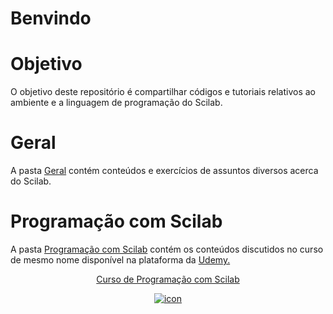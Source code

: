 # Benvindo

# Objetivo
 O objetivo deste repositório é compartilhar códigos e tutoriais relativos ao ambiente e a linguagem de programação do Scilab.
 
# Geral
 <p>A pasta <a target= 'new' href = "https://github.com/joaolrneto/Scilab/tree/master/Geral"> Geral</a> contém conteúdos e exercícios de assuntos diversos acerca do Scilab.
	
# Programação com Scilab 
<p>A pasta <a target= 'new' href = "https://github.com/joaolrneto/Scilab/tree/master/Geral"> Programação com Scilab</a> contém os conteúdos discutidos no curso de mesmo nome disponível na plataforma da
	<a target='new' href="https://click.linksynergy.com/fs-bin/click?id=MaufOVPBmz4&offerid=507388.12908&type=3&subid=0"> Udemy.</a><img border="0" width="1" alt="" height="1" src="https://ad.linksynergy.com/fs-bin/show?id=MaufOVPBmz4&bids=507388.12908&type=3&subid=0" >

<center><a target ='new' href="https://www.udemy.com/course/aprenda-programacao-de-computadores-com-o-scilab/?referralCode=66378AFA4F4448BA427F" target="new"><p>
	Curso de Programação com Scilab
	</p><img alt="icon" border="0" src="https://img-a.udemycdn.com/course/240x135/757788_5249_19.jpg"></a></center>

